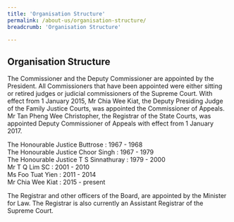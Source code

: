 ```yaml
---
title: 'Organisation Structure'
permalink: /about-us/organisation-structure/
breadcrumb: 'Organisation Structure'

---
```



Organisation Structure
---
The Commissioner and the Deputy Commissioner are appointed by the President. All Commissioners that have been appointed were either sitting or retired judges or judicial commissioners of the Supreme Court.
With effect from 1 January 2015, Mr Chia Wee Kiat, the Deputy Presiding Judge of the Family Justice Courts, was appointed the Commissioner of Appeals.  Mr Tan Pheng Wee Christopher, the Registrar of the State Courts, was appointed Deputy Commissioner of Appeals with effect from 1 January 2017.

The Honourable Justice Buttrose : 1967 - 1968<br>
The Honourable Justice Choor Singh : 1967 - 1979<br>
The Honourable Justice T S Sinnathuray : 1979 - 2000<br>
Mr T Q Lim SC : 2001 - 2010<br>
Ms Foo Tuat Yien : 2011 - 2014<br>
Mr Chia Wee Kiat : 2015 - present<br>

The Registrar and other officers of the Board, are appointed by the Minister for Law. The Registrar is also currently an Assistant Registrar of the Supreme Court.
